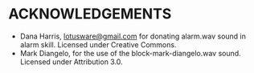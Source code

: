 # ACKNOWLEDGEMENTS

 - Dana Harris, lotusware@gmail.com  for donating alarm.wav sound in alarm skill. Licensed under Creative Commons.
 - Mark Diangelo, for the use of the block-mark-diangelo.wav sound. Licensed under Attribution 3.0.

